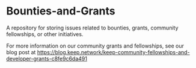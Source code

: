 # Bounties-and-Grants

A repository for storing issues related to bounties, grants, community fellowships, or other initiatives.

For more information on our community grants and fellowships, see our blog post at https://blog.keep.network/keep-community-fellowships-and-developer-grants-c8fe9c6da491
